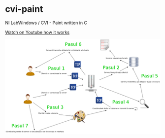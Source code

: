 cvi-paint
=========

NI LabWindows / CVI - Paint written in C

[Watch on Youtube how it works](https://www.youtube.com/watch?v=pWacuxWIpn0 "Youtube link")

![](/how-it-works.png)


